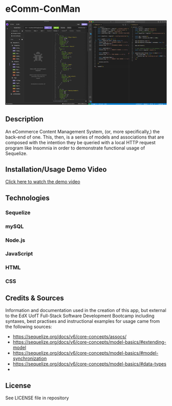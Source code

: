 # eComm-ConMan

![Screenshot of the app as viewed in an integrated development environment](assets/images/eCommConManCap.png)

## Description

An eCommerce Content Management System, (or, more specifically,) the back-end of one. This, then, is a series of models and associations that are composed with the intention they be queried with a local HTTP request program like Insomnia in order to demonstrate functional usage of Sequelize.

## Installation/Usage Demo Video

[Click here to watch the demo video]()

## Technologies

### Sequelize
### mySQL
### Node.js
### JavaScript
### HTML
### CSS

## Credits & Sources

Information and documentation used in the creation of this app, but external to the EdX UofT Full-Stack Software Development Bootcamp including syntaxes, best practises and instructional examples for usage came from the following sources:
- https://sequelize.org/docs/v6/core-concepts/assocs/
- https://sequelize.org/docs/v6/core-concepts/model-basics/#extending-model
- https://sequelize.org/docs/v6/core-concepts/model-basics/#model-synchronization
- https://sequelize.org/docs/v6/core-concepts/model-basics/#data-types
- 

## License

See LICENSE file in repository
